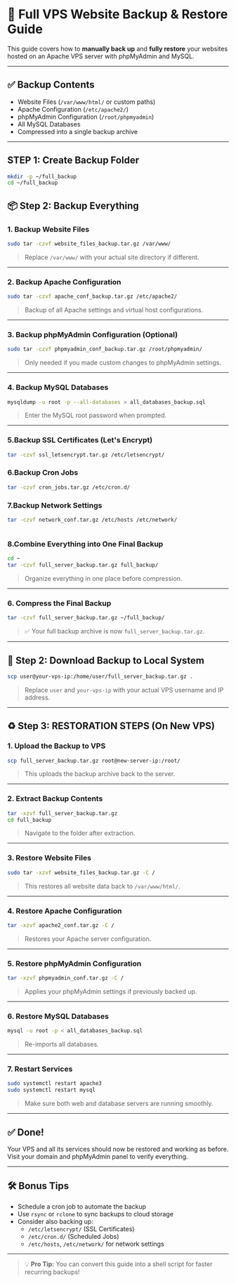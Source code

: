 
# 🔄 Full VPS Website Backup & Restore Guide

This guide covers how to **manually back up** and **fully restore** your websites hosted on an Apache VPS server with phpMyAdmin and MySQL.

---

## ✅ Backup Contents

- Website Files (`/var/www/html/` or custom paths)
- Apache Configuration (`/etc/apache2/`)
- phpMyAdmin Configuration (`/root/phpmyadmin`)
- All MySQL Databases
- Compressed into a single backup archive

---
## STEP 1: Create Backup Folder

```bash
mkdir -p ~/full_backup
cd ~/full_backup

```

## 📦 Step 2: Backup Everything

### 1. Backup Website Files

```bash
sudo tar -czvf website_files_backup.tar.gz /var/www/
```

> Replace `/var/www/` with your actual site directory if different.

---

### 2. Backup Apache Configuration

```bash
sudo tar -czvf apache_conf_backup.tar.gz /etc/apache2/
```

> Backup of all Apache settings and virtual host configurations.

---

### 3. Backup phpMyAdmin Configuration (Optional)

```bash
sudo tar -czvf phpmyadmin_conf_backup.tar.gz /root/phpmyadmin/
```

> Only needed if you made custom changes to phpMyAdmin settings.

---

### 4. Backup MySQL Databases

```bash
mysqldump -u root -p --all-databases > all_databases_backup.sql
```

> Enter the MySQL root password when prompted.

---


### 5.Backup SSL Certificates (Let's Encrypt)

```bash
tar -czvf ssl_letsencrypt.tar.gz /etc/letsencrypt/

```
### 6.Backup Cron Jobs

```bash
tar -czvf cron_jobs.tar.gz /etc/cron.d/


```
### 7.Backup Network Settings

```bash
tar -czvf network_conf.tar.gz /etc/hosts /etc/network/



```

### 8.Combine Everything into One Final Backup

```bash
cd ~
tar -czvf full_server_backup.tar.gz full_backup/


```



> Organize everything in one place before compression.

---

### 6. Compress the Final Backup

```bash
tar -czvf full_server_backup.tar.gz ~/full_backup/
```

> ✅ Your full backup archive is now `full_server_backup.tar.gz`.

---

## 💾 Step 2: Download Backup to Local System

```bash
scp user@your-vps-ip:/home/user/full_server_backup.tar.gz .
```

> Replace `user` and `your-vps-ip` with your actual VPS username and IP address.

---

## ♻️ Step 3: RESTORATION STEPS (On New VPS)

### 1. Upload the Backup to VPS

```bash
scp full_server_backup.tar.gz root@new-server-ip:/root/

```

> This uploads the backup archive back to the server.

---

### 2. Extract Backup Contents

```bash
tar -xzvf full_server_backup.tar.gz
cd full_backup

```

> Navigate to the folder after extraction.

---

### 3. Restore Website Files

```bash
sudo tar -xzvf website_files_backup.tar.gz -C /
```

> This restores all website data back to `/var/www/html/`.

---

### 4. Restore Apache Configuration

```bash
tar -xzvf apache2_conf.tar.gz -C /

```

> Restores your Apache server configuration.

---

### 5. Restore phpMyAdmin Configuration

```bash
tar -xzvf phpmyadmin_conf.tar.gz -C /

```



> Applies your phpMyAdmin settings if previously backed up.

---

### 6. Restore MySQL Databases

```bash
mysql -u root -p < all_databases_backup.sql
```

> Re-imports all databases.

---

### 7. Restart Services

```bash
sudo systemctl restart apache3
sudo systemctl restart mysql
```

> Make sure both web and database servers are running smoothly.

---

## ✅ Done!

Your VPS and all its services should now be restored and working as before.  
Visit your domain and phpMyAdmin panel to verify everything.

---

## 🛠️ Bonus Tips

- Schedule a cron job to automate the backup
- Use `rsync` or `rclone` to sync backups to cloud storage
- Consider also backing up:
  - `/etc/letsencrypt/` (SSL Certificates)
  - `/etc/cron.d/` (Scheduled Jobs)
  - `/etc/hosts`, `/etc/network/` for network settings

---

> 💡 **Pro Tip:** You can convert this guide into a shell script for faster recurring backups!
